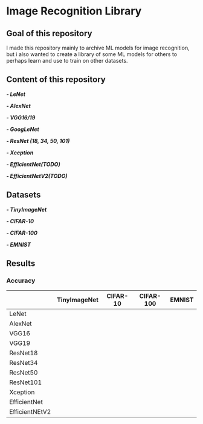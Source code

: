 # Image Recognition Library
## Goal of this repository
I made this repository mainly to archive ML models for image recognition, but i also wanted to create a library of some ML models for others to perhaps learn and use to train on other datasets.
## Content of this repository
***- LeNet***

***- AlexNet***

***- VGG16/19***

***- GoogLeNet***

***- ResNet (18, 34, 50, 101)***

***- Xception***

***- EfficientNet(TODO)***

***- EfficientNetV2(TODO)***

## Datasets

***- TinyImageNet***

***- CIFAR-10***

***- CIFAR-100***

***- EMNIST***

## Results

### Accuracy

||TinyImageNet|CIFAR-10|CIFAR-100|EMNIST|
|----|----|----|----|----|
|LeNet |    |    |    |    |
|AlexNet|    |    |    |    |
|VGG16|    |    |    |    |
|VGG19|    |    |    |    |
|ResNet18|    |    |    |    |
|ResNet34|    |    |    |    |
|ResNet50|    |    |    |    |
|ResNet101|    |    |    |    |
|Xception|    |    |    |    |
|EfficientNet|    |    |    |    |
|EfficientNEtV2|    |    |    |    |


